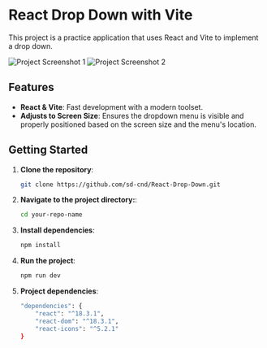# React Drop Down with Vite

This project is a practice application that uses React and Vite to implement a drop down.

![Project Screenshot 1](https://i.postimg.cc/4xBp2Gc9/Screenshot-2024-06-29-112122.png)
![Project Screenshot 2](https://i.postimg.cc/1tN6zNjG/Screenshot-2024-06-29-112138.png)

## Features

- **React & Vite**: Fast development with a modern toolset.
- **Adjusts to Screen Size**: Ensures the dropdown menu is visible and properly positioned based on the screen size and the menu's location.

## Getting Started

1. **Clone the repository**:
   ```bash
   git clone https://github.com/sd-cnd/React-Drop-Down.git

2. **Navigate to the project directory:**:
    ```bash
    cd your-repo-name
3. **Install dependencies**:
    ```bash
    npm install
4. **Run the project**:
    ```bash
    npm run dev

5. **Project dependencies**:
    ```bash
    "dependencies": {
        "react": "^18.3.1",
        "react-dom": "^18.3.1",
        "react-icons": "^5.2.1"
    }

